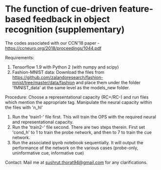 # The function of cue-driven feature-based feedback in object recognition (supplementary)
The codes associated with our CCN'18 paper - https://ccneuro.org/2018/proceedings/1044.pdf

Requirements:
1. Tensorflow 1.9 with Python 2 (with numpy and scipy)
2. Fashion-MNIST data: Download the files from https://github.com/zalandoresearch/fashion-mnist/tree/master/data/fashion and place them under the folder 'fMNIST_data' at the same level as the models_new folder.

Procedure:
Choose a representational capacity (RC+/RC-) and run files which mention the appropriate tag. Manipulate the neural capacity within the files with 'n_hl'
1. Run the 'train1-' file first. This will train the OPS with the required neural and representational capacity.
2. Run the 'train2-' file second. There are two steps therein. First set 'cond_h' to 1 to train the probe network, and then to 7 to train the cue network.
3. Run the associated ipynb notebook sequentially. It will output the performance of the network on the various cases (probe-only, uninformative cue, informative cue)

Contact: Mail me at sushrut.thorat94@gmail.com for any clarifications.

